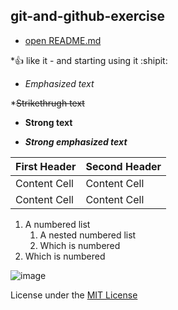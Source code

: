 ## git-and-github-exercise

* [open README.md](https://github.com/gebre8485/git-and-github-excercise/edit/master/README.md)

*:+1: like it - and starting using it :shipit:

* *Emphasized text*

*~~Strikethrugh text~~

* **Strong text**

* ***Strong emphasized text***

First Header  | Second Header
------------- | -------------
Content Cell  | Content Cell
Content Cell  | Content Cell

1. A numbered list
    1. A nested numbered list
    2. Which is numbered
2. Which is numbered

![image](https://image.shutterstock.com/z/stock-photo-butterfly-in-the-grass-on-a-meadow-at-night-in-the-shining-moonlight-on-nature-in-blue-and-purple-1111729556.jpg)

License under the [MIT License](LICENSE)
